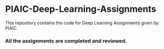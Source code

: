 # PIAIC-Deep-Learning-Assignments
This repository contains the code for Deep Learning Assignments given by PIAIC.
### All the assignments are completed and reviewed.
